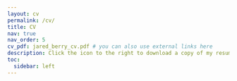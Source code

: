 ```yaml
---
layout: cv
permalink: /cv/
title: CV
nav: true
nav_order: 5
cv_pdf: jared_berry_cv.pdf # you can also use external links here
description: Click the icon to the right to download a copy of my resume. Thank you for your interest!
toc:
  sidebar: left
---
```

